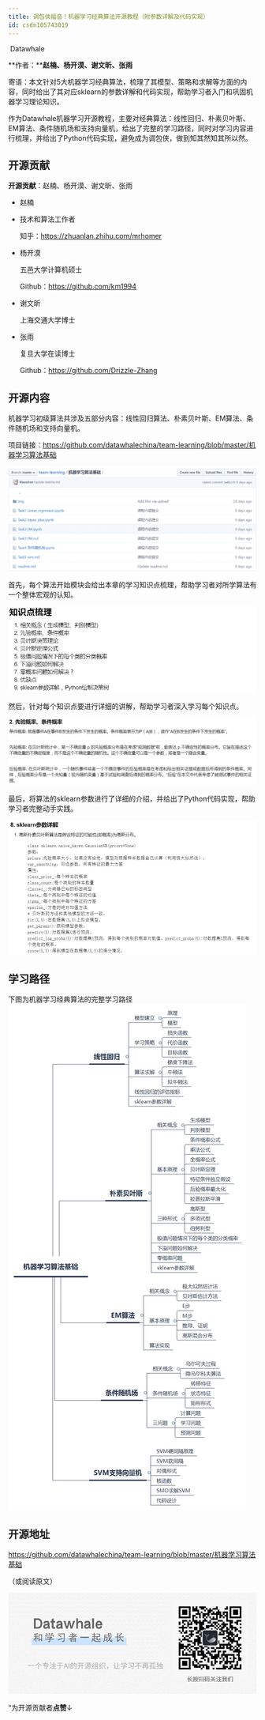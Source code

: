 ```yaml
---
title: 调包侠福音！机器学习经典算法开源教程（附参数详解及代码实现）
id: csdn105743019
---
```


 Datawhale 

**作者：****赵楠、杨开漠、谢文昕、张雨**

寄语：本文针对5大机器学习经典算法，梳理了其模型、策略和求解等方面的内容，同时给出了其对应sklearn的参数详解和代码实现，帮助学习者入门和巩固机器学习理论知识。

作为Datawhale机器学习开源教程，主要对经典算法：线性回归、朴素贝叶斯、EM算法、条件随机场和支持向量机，给出了完整的学习路径，同时对学习内容进行梳理，并给出了Python代码实现，避免成为调包侠，做到知其然知其所以然。

## 开源贡献

**开源贡献**：赵楠、杨开漠、谢文昕、张雨

*   赵楠

*   技术和算法工作者

    知乎：https://zhuanlan.zhihu.com/mrhomer

*   杨开漠

    五邑大学计算机硕士

    Github：https://github.com/km1994

*   谢文昕

    上海交通大学博士

*   张雨

    复旦大学在读博士

    Github：https://github.com/Drizzle-Zhang

## 开源内容

机器学习初级算法共涉及五部分内容：线性回归算法、朴素贝叶斯、EM算法、条件随机场和支持向量机。

项目链接：https://github.com/datawhalechina/team-learning/blob/master/机器学习算法基础

![](../img/2d30d5f7a7d6820565a0a8948af04967.png)

首先，每个算法开始模块会给出本章的学习知识点梳理，帮助学习者对所学算法有一个整体宏观的认知。

![](../img/59f63bae22cbc08d2239b98495ea80bc.png)

然后，针对每个知识点要进行详细的讲解，帮助学习者深入学习每个知识点。

![](../img/44b4919ddcd29422fd0c501a27278be1.png)

最后，将算法的sklearn参数进行了详细的介绍，并给出了Python代码实现，帮助学习者完整动手实践。

![](../img/a5986ae50d8005209ea75b745f51ae28.png)

## 学习路径

下图为机器学习经典算法的完整学习路径![](../img/29e141144a4e75047dae97b662e4242a.png)

## 开源地址

https://github.com/datawhalechina/team-learning/blob/master/机器学习算法基础

（或阅读原文）

![](../img/ac1260bd6d55ebcd4401293b8b1ef5ff.png)

“为开源贡献者**点赞**↓